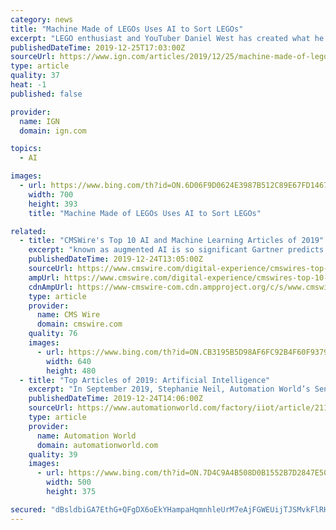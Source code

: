 ```yaml
---
category: news
title: "Machine Made of LEGOs Uses AI to Sort LEGOs"
excerpt: "LEGO enthusiast and YouTuber Daniel West has created what he believes to be the next evolution of LEGO sorting machines. His creation is the first of its kind and uses AI and Neural Networks to sort any kind LEGO brick — something that's never been done. His machine is capable of identifying and sorting any LEGO brick every made using an ..."
publishedDateTime: 2019-12-25T17:03:00Z
sourceUrl: https://www.ign.com/articles/2019/12/25/machine-made-of-legos-uses-ai-to-sort-legos
type: article
quality: 37
heat: -1
published: false

provider:
  name: IGN
  domain: ign.com

topics:
  - AI

images:
  - url: https://www.bing.com/th?id=ON.6D06F9D0624E3987B512C89E67FD1467
    width: 700
    height: 393
    title: "Machine Made of LEGOs Uses AI to Sort LEGOs"

related:
  - title: "CMSWire's Top 10 AI and Machine Learning Articles of 2019"
    excerpt: "known as augmented AI is so significant Gartner predicts that by 2021 it will be creating up to $2.9 trillion of business value and 6.2 billion hours of worker productivity globally. 8. Watson Goes Anywhere at IBM Think 2019 AI and ML took center stage at IBM Think this year, the show’s major AI announcements served as a reminder that the ..."
    publishedDateTime: 2019-12-24T13:05:00Z
    sourceUrl: https://www.cmswire.com/digital-experience/cmswires-top-10-ai-and-machine-learning-articles-of-2019/
    ampUrl: https://www.cmswire.com/digital-experience/cmswires-top-10-ai-and-machine-learning-articles-of-2019/amp/
    cdnAmpUrl: https://www-cmswire-com.cdn.ampproject.org/c/s/www.cmswire.com/digital-experience/cmswires-top-10-ai-and-machine-learning-articles-of-2019/amp/
    type: article
    provider:
      name: CMS Wire
      domain: cmswire.com
    quality: 76
    images:
      - url: https://www.bing.com/th?id=ON.CB3195B5D98AF6FC92B4F60F937935CC
        width: 640
        height: 480
  - title: "Top Articles of 2019: Artificial Intelligence"
    excerpt: "In September 2019, Stephanie Neil, Automation World’s Senior Editor, reported on how Siemens is using neural networks in its controller programs to enable controllers to recognize complex patters, much like the human brain. By bringing this technology into the company’s S7-1500 controller and ET 200MP I/O system with the release of the S7 ..."
    publishedDateTime: 2019-12-24T14:06:00Z
    sourceUrl: https://www.automationworld.com/factory/iiot/article/21107558/top-articles-of-2019-artificial-intelligence
    type: article
    provider:
      name: Automation World
      domain: automationworld.com
    quality: 39
    images:
      - url: https://www.bing.com/th?id=ON.7D4C9A4B508D0B1552B7D2847E501D04
        width: 500
        height: 375

secured: "dBsldbiGA7EthG+QFgDX6oEkYHampaHqmnhleUrM7eAjFGWEUijTJSMvkFlRHCPECTZH6i0PKjZOkbtz3WEieTDQXCiFZidGylXiskZM+zXdBELZ05gN3QJ9Ke1JnzgQ8oVzB/5qGS8ehhY2LAscl7jd9Y1LMPLk/qeYgaZ+LHb/0ClWZhFcpSgDoLTm+P7L3Iji5OKMwWeYW/p08w7AWYbdvbYEyxbDyE8HmenC7lvLy/Oo+LKbGj+PMQ7wprTpBJpFSQUc5ByK2Qc+WTKiJQ==;+Luawege3wLcAg3QLFBWYQ=="
---
```



